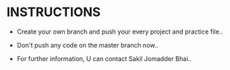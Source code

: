 # INSTRUCTIONS

* Create your own branch and push your every project and practice file..

* Don't push any code on the master branch now..

* For further information, U can contact Sakil Jomadder Bhai..
